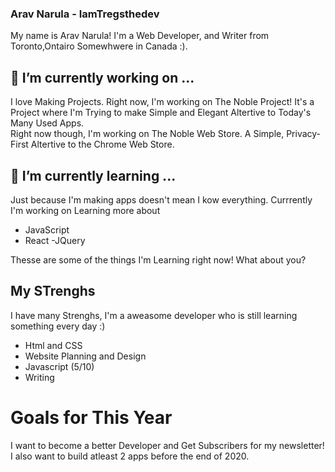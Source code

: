 ### Arav Narula - IamTregsthedev

My name is Arav Narula! I'm a Web Developer, and Writer from Toronto,Ontairo Somewhwere in Canada :). 

## 🔭 I’m currently working on ...
I love Making Projects. Right now, I'm working on The Noble Project! It's a Project where I'm Trying to make Simple and Elegant Altertive to Today's Many Used Apps. <br>
Right now though, I'm working on The Noble Web Store. A Simple, Privacy-First Altertive to the Chrome Web Store.

## 🌱 I’m currently learning ...

Just because I'm making apps doesn't mean I kow everything. Currrently I'm working on Learning more about

- JavaScript
- React
-JQuery

Thesse are some of the things I'm Learning right now! What about you?


## My STrenghs

I have many Strenghs, I'm a aweasome developer who is still learning something every day :)

- Html and CSS
- Website Planning and Design
- Javascript (5/10)
- Writing

# Goals for This Year

I want to become a better Developer and Get Subscribers for my newsletter! I also want to build atleast 2 apps before the end of 2020.
